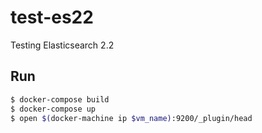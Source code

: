 test-es22
=========

Testing Elasticsearch 2.2


Run
---

```sh
$ docker-compose build
$ docker-compose up
$ open $(docker-machine ip $vm_name):9200/_plugin/head
```
